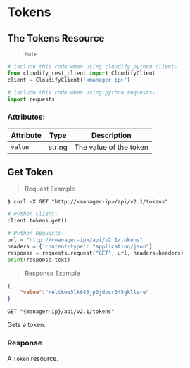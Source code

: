 # Tokens

## The Tokens Resource

> `Note`

```python
# include this code when using cloudify python client-
from cloudify_rest_client import CloudifyClient
client = CloudifyClient('<manager-ip>')

# include this code when using python requests-
import requests
```

### Attributes:

Attribute | Type | Description
--------- | ------- | -------
`value` | string | The value of the token


## Get Token

> Request Example

```shell
$ curl -X GET "http://<manager-ip>/api/v2.1/tokens"
```

```python
# Python Client-
client.tokens.get()

# Python Requests-
url = "http://<manager-ip>/api/v2.1/tokens"
headers = {'content-type': "application/json"}
response = requests.request("GET", url, headers=headers)
print(response.text)
```

> Response Example

```json
{
	"value":"reltkwe5lk645jp0jdvsr345gkllsre"
}
```

`GET "{manager-ip}/api/v2.1/tokens"`

Gets a token.

### Response
A `Token` resource.
